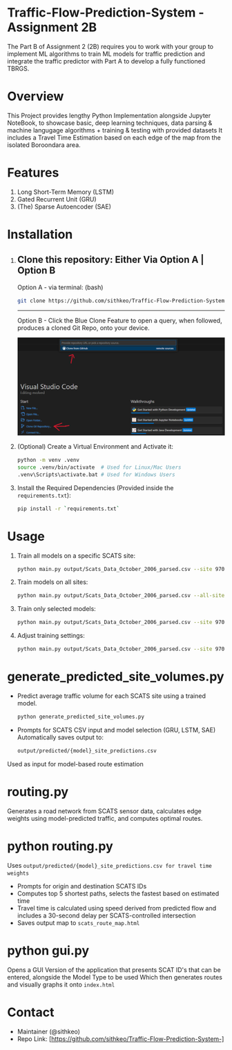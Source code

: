 # Traffic-Flow-Prediction-System - Assignment 2B
The Part B of Assignment 2 (2B) requires you to work with your group to implement ML algorithms to train ML models for traffic prediction and integrate the traffic predictor with Part A to develop a fully functioned TBRGS.

# Overview 
This Project provides lengthy Python Implementation alongside Jupyter NoteBook, to showcase basic, deep learning techniques, data parsing & machine langugage algorithms + training & testing with provided datasets
It includes a Travel Time Estimation based on each edge of the map from the isolated Boroondara area.

# Features
1. Long Short-Term Memory (LSTM)
2. Gated Recurrent Unit (GRU)
3. (The) Sparse Autoencoder (SAE)

# Installation
1. Clone this repository:
    Either Via Option A | Option B
    ----
    Option A - via terminal: (bash)
    ```bash
    git clone https://github.com/sithkeo/Traffic-Flow-Prediction-System-
    ```
    ----
    Option B - Click the Blue Clone Feature to open a query, when followed, produces a cloned Git Repo, onto your device.

    ![evaluate](/images/clone.png)

2. (Optional) Create a Virtual Environment and Activate it:
    ```bash
    python -m venv .venv
    source .venv/bin/activate  # Used for Linux/Mac Users
    .venv\Scripts\activate.bat # Used for Windows Users
    ```
3. Install the Required Dependencies (Provided inside the `requirements.txt`):
    ```bash
    pip install -r `requirements.txt`
    ```

# Usage
1. Train all models on a specific SCATS site:
    ```bash
    python main.py output/Scats_Data_October_2006_parsed.csv --site 970
    ```

2. Train models on all sites:
    ```bash
    python main.py output/Scats_Data_October_2006_parsed.csv --all-sites
    ```

3. Train only selected models:
    ```bash
    python main.py output/Scats_Data_October_2006_parsed.csv --site 970 --models gru_model lstm_model
    ```

4. Adjust training settings:
    ```bash
    python main.py output/Scats_Data_October_2006_parsed.csv --site 970 --epochs 100 --batch_size 16
    ```

# generate_predicted_site_volumes.py
- Predict average traffic volume for each SCATS site using a trained model.
    ```bash
    python generate_predicted_site_volumes.py
    ```
- Prompts for SCATS CSV input and model selection (GRU, LSTM, SAE)
Automatically saves output to:
    ```bash
    output/predicted/{model}_site_predictions.csv
    ```
Used as input for model-based route estimation

# routing.py
Generates a road network from SCATS sensor data, calculates edge weights using model-predicted traffic, and computes optimal routes.

# python routing.py
Uses `output/predicted/{model}_site_predictions.csv for travel time weights`
- Prompts for origin and destination SCATS IDs
- Computes top 5 shortest paths, selects the fastest based on estimated time
- Travel time is calculated using speed derived from predicted flow and includes a 30-second delay per SCATS-controlled intersection
- Saves output map to `scats_route_map.html`

# python gui.py
Opens a GUI Version of the application that presents SCAT ID's that can be entered, alongside the Model Type to be used
Which then generates routes and visually graphs it onto `index.html`

# Contact
- Maintainer (@sithkeo)
- Repo Link: [https://github.com/sithkeo/Traffic-Flow-Prediction-System-]
